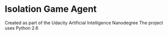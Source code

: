 # Isolation Game Agent
Created as part of the Udacity Artificial Intelligence  Nanodegree
The project uses Python 2.6


